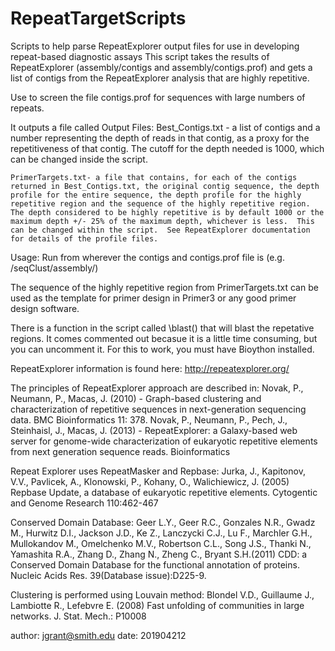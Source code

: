 # RepeatTargetScripts
Scripts to help parse RepeatExplorer output files for use in developing repeat-based diagnostic assays
This script takes the results of RepeatExplorer (assembly/contigs and assembly/contigs.prof) and gets a list of contigs from the RepeatExplorer analysis that are highly repetitive.

Use to screen the file contigs.prof for sequences with large numbers of repeats.

It outputs a file called Output Files:
	Best_Contigs.txt - a list of contigs and a number representing the depth of reads in that contig, as a proxy for the repetitiveness of that contig.  The cutoff for the depth needed is 1000, which can be changed inside the script.
	
	PrimerTargets.txt- a file that contains, for each of the contigs returned in Best_Contigs.txt, the original contig sequence, the depth profile for the entire sequence, the depth profile for the highly repetitive region and the sequence of the highly repetitive region.  The depth considered to be highly repetitive is by default 1000 or the maximum depth +/- 25% of the maximum depth, whichever is less.  This can be changed within the script.  See RepeatExplorer documentation for details of the profile files.  

Usage:
	Run from wherever the contigs and contigs.prof file is (e.g. /seqClust/assembly/)
	<python FindPrimerTargets.py>

The sequence of the highly repetitive region from PrimerTargets.txt can be used as the template for primer design in Primer3 or any good primer design software.

There is a function in the script called \blast() that will blast the repetative regions. It comes commented out becasue it is a little time consuming, but you can uncomment it. For this to work, you must have Bioython installed.

RepeatExplorer information is found here: http://repeatexplorer.org/

The principles of RepeatExplorer approach are described in:
Novak, P., Neumann, P., Macas, J. (2010) - Graph-based clustering and characterization of repetitive sequences in next-generation sequencing data. BMC Bioinformatics 11: 378.
Novak, P., Neumann, P., Pech, J., Steinhaisl, J., Macas, J. (2013) - RepeatExplorer: a Galaxy-based web server for genome-wide characterization of eukaryotic repetitive elements from next generation sequence reads. Bioinformatics

Repeat Explorer uses RepeatMasker and Repbase:
Jurka, J., Kapitonov, V.V., Pavlicek, A., Klonowski, P., Kohany, O., Walichiewicz, J. (2005) Repbase Update, a database of eukaryotic repetitive elements. Cytogentic and Genome Research 110:462-467

Conserved Domain Database:
Geer L.Y., Geer R.C., Gonzales N.R., Gwadz M., Hurwitz D.I., Jackson J.D., Ke Z., Lanczycki C.J., Lu F., Marchler G.H., Mullokandov M., Omelchenko M.V., Robertson C.L., Song J.S., Thanki N., Yamashita R.A., Zhang D., Zhang N., Zheng C., Bryant S.H.(2011) CDD: a Conserved Domain Database for the functional annotation of proteins. Nucleic Acids Res. 39(Database issue):D225-9.

Clustering is performed using Louvain method:
Blondel V.D., Guillaume J., Lambiotte R., Lefebvre E. (2008) Fast unfolding of communities in large networks. J. Stat. Mech.: P10008

author: jgrant@smith.edu
date: 201904212

